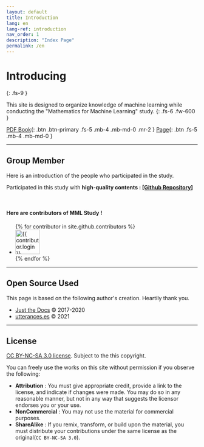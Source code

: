 ```yaml
---
layout: default
title: Introduction
lang: en
lang-ref: introduction
nav_order: 1
description: "Index Page"
permalink: /en
---
```


# Introducing
{: .fs-9 }

This site is designed to organize knowledge of machine learning while conducting the "Mathematics for Machine Learning" study.
{: .fs-6 .fw-600 }


[PDF Book](https://mml-book.github.io/book/mml-book.pdf){: .btn .btn-primary .fs-5 .mb-4 .mb-md-0 .mr-2 } [Page](https://mml-book.github.io){: .btn .fs-5 .mb-4 .mb-md-0 }

---

## Group Member

Here is an introduction of the people who participated in the study.

Participated in this study with <b>high-quality contents : [[Github Repository]](https://github.com/junnei/mml/)</b>

<br>

#### Here are contributors of MML Study !

<ul class="list-style-none">
{% for contributor in site.github.contributors %}
  <li class="d-inline-block mr-1">
     <a href="{{ contributor.html_url }}"><img src="{{ contributor.avatar_url }}" width="64" height="64" alt="{{ contributor.login }}"/></a>
  </li>
{% endfor %}
</ul>

---


## Open Source Used

This page is based on the following author's creation. Heartily thank you.

- [Just the Docs](http://patrickmarsceill.com) &copy; 2017-2020
- [utterances.es](https://utteranc.es/) &copy; 2021

---


## License

[CC BY-NC-SA 3.0 license](https://github.com/junnei/mml/blob/main/LICENSE). Subject to the this copyright.

You can freely use the works on this site without permission if you observe the following:

- **Attribution** : You must give appropriate credit, provide a link to the license, and indicate if changes were made. You may do so in any reasonable manner, but not in any way that suggests the licensor endorses you or your use.
- **NonCommercial** : You may not use the material for commercial purposes.
- **ShareAlike** : If you remix, transform, or build upon the material, you must distribute your contributions under the same license as the original(`CC BY-NC-SA 3.0`).